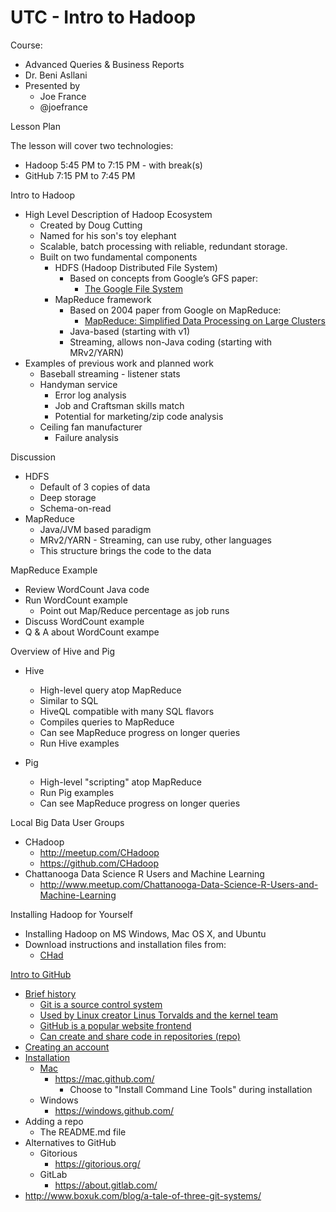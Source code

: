 # UTC - Intro to Hadoop

Course:
- Advanced Queries & Business Reports
- Dr. Beni Asllani
- Presented by
  - Joe France
  - @joefrance

Lesson Plan

The lesson will cover two technologies:
  - Hadoop 5:45 PM to 7:15 PM - with break(s)
  - GitHub 7:15 PM to 7:45 PM

Intro to Hadoop

- High Level Description of Hadoop Ecosystem
  - Created by Doug Cutting
  - Named for his son's toy elephant
  - Scalable, batch processing with reliable, redundant storage.
  - Built on two fundamental components
    - HDFS (Hadoop Distributed File System)
      - Based on concepts from Google’s GFS paper:
        - <a href="http://static.googleusercontent.com/media/research.google.com/en/us/archive/gfs-sosp2003.pdf">The Google File System</a>
    - MapReduce framework
      - Based on 2004 paper from Google on MapReduce:
        - <a href="http://static.googleusercontent.com/media/research.google.com/en/us/archive/mapreduce-osdi04.pdf">MapReduce: Simplified Data Processing on Large Clusters</a>
      - Java-based (starting with v1)
      - Streaming, allows non-Java coding (starting with MRv2/YARN)
- Examples of previous work and planned work
  - Baseball streaming - listener stats
  - Handyman service
    - Error log analysis
    - Job and Craftsman skills match
    - Potential for marketing/zip code analysis
  - Ceiling fan manufacturer
    - Failure analysis

Discussion

- HDFS
  - Default of 3 copies of data
  - Deep storage
  - Schema-on-read
- MapReduce
  - Java/JVM based paradigm
  - MRv2/YARN - Streaming, can use ruby, other languages
  - This structure brings the code to the data

MapReduce Example

- Review WordCount Java code
- Run WordCount example
  - Point out Map/Reduce percentage as job runs
- Discuss WordCount example
- Q & A about WordCount exampe

Overview of Hive and Pig

- Hive
  - High-level query atop MapReduce
  - Similar to SQL
  - HiveQL compatible with many SQL flavors
  - Compiles queries to MapReduce
  - Can see MapReduce progress on longer queries
  - Run Hive examples

- Pig
  - High-level "scripting" atop MapReduce
  - Run Pig examples
  - Can see MapReduce progress on longer queries

Local Big Data User Groups
- CHadoop
  - http://meetup.com/CHadoop
  - https://github.com/CHadoop
- Chattanooga Data Science R Users and Machine Learning
  - http://www.meetup.com/Chattanooga-Data-Science-R-Users-and-Machine-Learning

Installing Hadoop for Yourself

- Installing Hadoop on MS Windows, Mac OS X, and Ubuntu
- Download instructions and installation files from:
  - <a href="https://github.com/CHadoop/InstallationGuide">CHad

Intro to GitHub

- Brief history
  - Git is a source control system
  - Used by Linux creator Linus Torvalds and the kernel team
  - GitHub is a popular website frontend
  - Can create and share code in repositories (repo)
- Creating an account
- Installation
  - Mac
    - https://mac.github.com/
      - Choose to "Install Command Line Tools" during installation
  - Windows
    - https://windows.github.com/
- Adding a repo
  - The README.md file
- Alternatives to GitHub
  - Gitorious
    - https://gitorious.org/
  - GitLab
    - https://about.gitlab.com/
- http://www.boxuk.com/blog/a-tale-of-three-git-systems/
